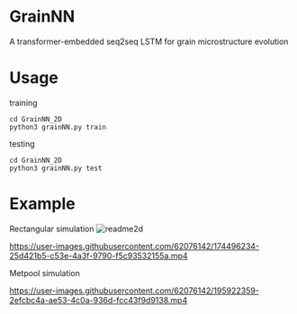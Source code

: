 # GrainNN

A transformer-embedded seq2seq LSTM for grain microstructure evolution

# Usage
training
```
cd GrainNN_2D
python3 grainNN.py train 
```

testing

```
cd GrainNN_2D
python3 grainNN.py test 
```



# Example 

Rectangular simulation
![readme2d](https://user-images.githubusercontent.com/62076142/172073935-421b9c17-d2ce-48be-b534-9e337deeb170.png)


https://user-images.githubusercontent.com/62076142/174496234-25d421b5-c53e-4a3f-9790-f5c93532155a.mp4

Metpool simulation


https://user-images.githubusercontent.com/62076142/195922359-2efcbc4a-ae53-4c0a-936d-fcc43f9d9138.mp4

